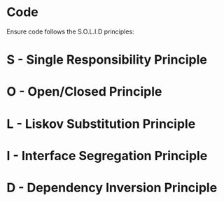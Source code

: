 # Code

Ensure code follows the S.O.L.I.D principles:

# S - Single Responsibility Principle

# O - Open/Closed Principle

# L - Liskov Substitution Principle

# I - Interface Segregation Principle

# D - Dependency Inversion Principle
